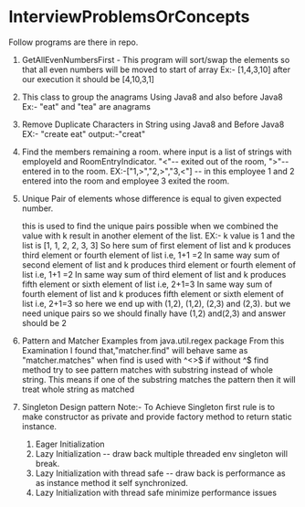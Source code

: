 # InterviewProblemsOrConcepts

Follow programs are there in repo.

1) GetAllEvenNumbersFirst - This program will sort/swap the elements so that all even numbers will be moved to start of array
	Ex:- [1,4,3,10] after our execution it should be [4,10,3,1]
	
2) This class to group the anagrams Using Java8 and also before Java8
	Ex:- "eat" and "tea" are anagrams
	
3) Remove Duplicate Characters in String using Java8 and Before Java8
	EX:- "create eat" output:-"creat"

4) Find the members remaining a room. where input is a list of strings with employeId and RoomEntryIndicator.
		 "<"-- exited out of the room, ">"-- entered in to the room.
	EX:-["1,>","2,>","3,<"] -- in this employee 1 and 2 entered into the room and employee 3 exited the room. 
5) Unique Pair of elements whose difference is equal to given expected number.	

	this is used to find the unique pairs possible when we combined the value with k result in another element of the list.
 	EX:- k value is 1 and the list is  [1, 1, 2, 2, 3, 3]
	 So here sum of first element of list and k produces third element or fourth element of list i.e, 1+1 =2
	 In same way sum of second element of list and k produces third element or fourth element of list i.e, 1+1 =2
	 In same way sum of third element of list and k produces fifth element or sixth element of list i.e, 2+1=3
 	In same way sum of fourth element of list and k produces fifth element or sixth element of list i.e, 2+1=3
 	so here we end up with (1,2), (1,2), (2,3) and (2,3). but we need unique pairs so we should finally have (1,2) and(2,3) and answer should be 2
6) Pattern and Matcher Examples from java.util.regex package
	From this Examination I found that,"matcher.find" will behave same as "matcher.matches" when find is used with ^<<pattern>>$
	if without ^$ find method try to see pattern matches with substring instead of whole string.
	This means if one of the substring matches the pattern then it will treat whole string as matched
7) Singleton Design pattern
	Note:- To Achieve Singleton first rule is to make constructor as private and provide factory method to return static instance.
	1) Eager Initialization
	2) Lazy Initialization -- draw back multiple threaded env singleton will break.
	3) Lazy Initialization with thread safe -- draw back is performance as as instance method it self synchronized. 
	4) Lazy Initialization with thread safe minimize performance issues
